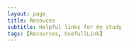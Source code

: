 ```yaml
---
layout: page
title: Resouces
subtitle: Helpful links for my study 
tags: [Recources, UsefullLink]
---
```



